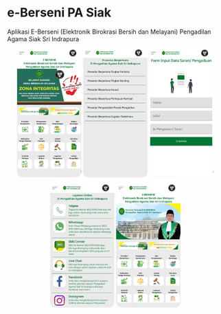 # e-Berseni PA Siak
Aplikasi E-Berseni (Elektronik Birokrasi Bersih dan Melayani) Pengadilan Agama Siak Sri Indrapura
<p align="center">
  <img src="https://github.com/creamynald/e-Berseni/blob/main/screenshot/screenshot%20(1).png" width="150" title="Tampilan Awal">
  <img src="https://github.com/creamynald/e-Berseni/blob/main/screenshot/screenshot%20(3).png" width="150" title="Sub Menu Prosedur Berperkara">
  <img src="https://github.com/creamynald/e-Berseni/blob/main/screenshot/screenshot%20(6).png" width="150" title="Sub Menu Layanan Pengaduan">
  <img src="https://github.com/creamynald/e-Berseni/blob/main/screenshot/screenshot%20(7).png" width="150" title="Sub Menu Layanan Online">
  <img src="https://github.com/creamynald/e-Berseni/blob/main/screenshot/screenshot%20(2).png" width="150" title="Tampilan Awal">
</p>
